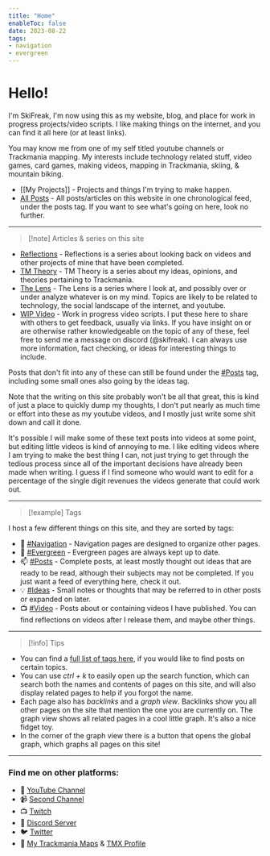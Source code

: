 ```yaml
---
title: "Home"
enableToc: false
date: 2023-08-22
tags:
- navigation
- evergreen
---
```

# Hello!
I'm SkiFreak, I'm now using this as my website, blog, and place for work in progress projects/video scripts. I like making things on the internet, and you can find it all here (or at least links).

You may know me from one of my self titled youtube channels or Trackmania mapping. My interests include technology related stuff, video games, card games, making videos, mapping in Trackmania, skiing, & mountain biking.

- [[My Projects]] - Projects and things I'm trying to make happen.
- [All Posts](./tags/posts) - All posts/articles on this website in one chronological feed, under the posts tag. If you want to see what's going on here, look no further.

---
> [!note] Articles & series on this site

- [Reflections](./tags/reflections) - Reflections is a series about looking back on videos and other projects of mine that have been completed.
- [TM Theory](./tags/tmtheory) - TM Theory is a series about my ideas, opinions, and theories pertaining to Trackmania.
- [The Lens](./tags/thelens) - The Lens is a series where I look at, and possibly over or under analyze whatever is on my mind. Topics are likely to be related to technology, the social landscape of the internet, and youtube.
- [WIP Video](./tags/wipvideo) - Work in progress video scripts. I put these here to share with others to get feedback, usually via links. If you have insight on or are otherwise rather knowledgeable on the topic of any of these, feel free to send me a message on discord (@skifreak). I can always use more information, fact checking, or ideas for interesting things to include.

Posts that don't fit into any of these can still be found under the [#Posts](./tags/posts) tag, including some small ones also going by the ideas tag. 

Note that the writing on this site probably won't be all that great, this is kind of just a place to quickly dump my thoughts, I don't put nearly as much time or effort into these as my youtube videos, and I mostly just write some shit down and call it done.

It's possible I will make some of these text posts into videos at some point, but editing little videos is kind of annoying to me. I like editing videos where I am trying to make the best thing I can, not just trying to get through the tedious process since all of the important decisions have already been made when writing. I guess if I find someone who would want to edit for a percentage of the single digit revenues the videos generate that could work out.

---
> [!example] Tags

I host a few different things on this site, and they are sorted by tags:
- 📁 [#Navigation](./tags/navigation) - Navigation pages are designed to organize other pages.
- 🌲 [#Evergreen](./tags/evergreen) - Evergreen pages are always kept up to date. 
- 📫 [#Posts](./tags/posts) - Complete posts, at least mostly thought out ideas that are ready to be read, although their subjects may not be completed. If you just want a feed of everything here, check it out.
- 💡 [#Ideas](ideas.md) - Small notes or thoughts that may be referred to in other posts or expanded on later.
- 📺 [#Video](./tags/video) - Posts about or containing videos I have published. You can find reflections on videos after I release them, and maybe other things.

---
> [!info] Tips

- You can find a [full list of tags here](/tags/), if you would like to find posts on certain topics.
- You can use *ctrl + k* to easily open up the search function, which can search both the names and contents of pages on this site, and will also display related pages to help if you forgot the name.
- Each page also has *backlinks* and a *graph view*. Backlinks show you all other pages on the site that mention the one you are currently on. The graph view shows all related pages in a cool little graph. It's also a nice fidget toy.
- In the corner of the graph view there is a button that opens the global graph, which graphs all pages on this site!

---
### Find me on other platforms:
- 🎥 [YouTube Channel](https://www.youtube.com/@Ski_Freak)
- 📹 [Second Channel](https://www.youtube.com/@SkiFreakTM)
- 📺 [Twitch](https://www.twitch.tv/that_ski_freak)
- 📰 [Discord Server](https://discord.gg/sRB54zg)
- 🐦 [Twitter](https://twitter.com/That_Ski_Freak)
- 🚗 [My Trackmania Maps](https://www.youtube.com/@ThatSkiFreak/videos) & [TMX Profile](https://trackmania.exchange/user/profile/27633)

